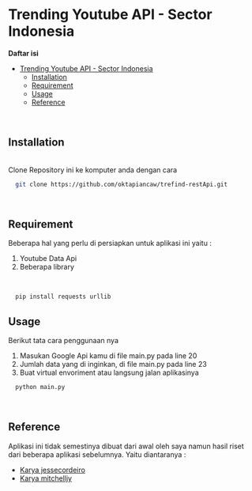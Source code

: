 # Trending Youtube API - Sector Indonesia

**Daftar isi**
- [Trending Youtube API - Sector Indonesia](#trending-youtube-api---sector-indonesia)
  - [Installation](#installation)
  - [Requirement](#requirement)
  - [Usage](#usage)
  - [Reference](#reference)

<br/>

## Installation
<br/>
  Clone Repository ini ke komputer anda dengan cara
<br/>

```sh
  git clone https://github.com/oktapiancaw/trefind-restApi.git
```
<br/>

## Requirement
  Beberapa hal yang perlu di persiapkan untuk aplikasi ini yaitu :

1. Youtube Data Api <br/>
2. Beberapa library
 <br/>

```sh
  pip install requests urllib
```

## Usage
Berikut tata cara penggunaan nya

1. Masukan Google Api kamu di file main.py pada line 20
2. Jumlah data yang di inginkan, di file main.py pada line 23
3. Buat virtual envoriment atau langsung jalan aplikasinya

```sh
  python main.py
```
<br/>

## Reference

Aplikasi ini tidak semestinya dibuat dari awal oleh saya namun hasil riset dari beberapa aplikasi sebelumnya. Yaitu diantaranya :

- [Karya jessecordeiro]('https://github.com/jessecordeiro/youtube-trending-videos-scraper')
- [Karya mitchelljy]('https://github.com/mitchelljy/Trending-YouTube-Scraper/blob/master/scraper.py)